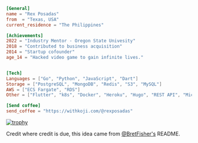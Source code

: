 ```toml
[General]
name = "Rex Posadas"
from  = "Texas, USA"
current_residence = "The Philippines"

[Achievements]
2022 = "Industry Mentor - Oregon State Univesity"
2018 = "Contributed to business acquisition"
2014 = "Startup cofounder"
age_14 = "Hacked video game to gain infinite lives."


[Tech]
Languages = ["Go", "Python", "JavaScript", "Dart"]
Storage = ["PostgreSQL", "MongoDB", "Redis", "S3", "MySQL"]
AWS = ["ECS Fargate", "RDS"]
Other = ["Flutter", "k8s", "Docker", "Heroku", "Hugo", "REST API", "Microservices", "Express","mockery", "Generated Art"]

[Send coffee]
send_coffee = "https://withkoji.com/@rexposadas"

```
[![trophy](https://github-profile-trophy.vercel.app/?username=rexposadas&theme=onedark)](https://github.com/rexposadas/github-profile-trophy)

Credit where credit is due, this idea came from [@BretFisher's](https://github.com/BretFisher) README.
